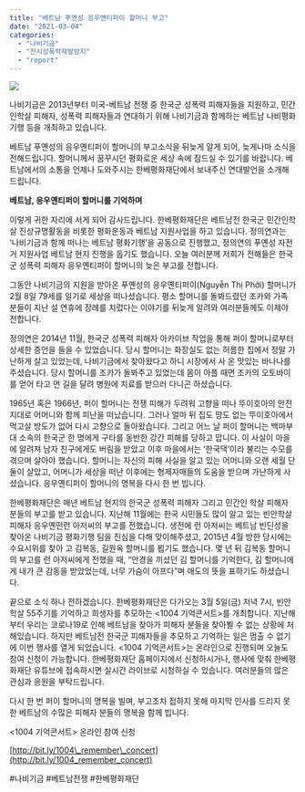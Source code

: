 ```yaml
---
title: "베트남 푸옌성 응우옌티퍼이 할머니 부고"
date: "2021-03-04"
categories: 
  - "나비기금"
  - "전시성폭력재발방지"
  - "report"
---
```


![](https://womenandwar.net/kr/wp-content/uploads/2021/03/제목을-입력해주세요.-001-1024x1024.jpg)

나비기금은 2013년부터 미국-베트남 전쟁 중 한국군 성폭력 피해자들을 지원하고, 민간인학살 피해자, 성폭력 피해자들과 연대하기 위해 나비기금과 함께하는 베트남 나비평화기행 등을 개최하고 있습니다.

베트남 푸옌성의 응우옌티퍼이 할머니의 부고소식을 뒤늦게 알게 되어, 늦게나마 소식을 전해드립니다. 할머니께서 꿈꾸시던 평화로운 세상 속에 잠드실 수 있기를 바랍니다. 베트남에서의 소통을 언제나 도와주시는 한베평화재단에서 보내주신 연대발언을 소개해드립니다.

**베트남, 응우옌티퍼이 할머니를 기억하며**

이렇게 귀한 자리에 서게 되어 감사드립니다. 한베평화재단은 베트남전 한국군 민간인학살 진상규명활동을 비롯한 평화운동과 베트남 지원사업을 하고 있습니다. 정의연과는 ‘나비기금과 함께 떠나는 베트남 평화기행’을 공동으로 진행했고, 정의연의 푸옌성 자전거 지원사업 베트남 현지 진행을 돕기도 했습니다. 오늘 여러분께 저희가 전해들은 한국군 성폭력 피해자 응우옌티퍼이 할머니의 늦은 부고를 전합니다.

그동안 나비기금의 지원을 받아온 푸옌성의 응우옌티퍼이(Nguyễn Thị Phởi) 할머니가 2월 8일 79세를 일기로 세상을 떠나셨습니다. 평소 할머니를 돌봐드렸던 조카와 가족 분들이 지난 설 연휴에 장례를 치렀다는 이야기를 뒤늦게 알려와 여러분들께도 이제야 전합니다.

정의연은 2014년 11월, 한국군 성폭력 피해자 아카이브 작업을 통해 퍼이 할머니로부터 상세한 증언을 들을 수 있었습니다. 당시 할머니는 화장실도 없는 허름한 집에서 정말 가난하게 살고 있었는데, 나비기금에서 찾아왔다고 하니 시장에서 사 온 맛있는 바나나를 주셨습니다. 당시 할머니를 조카가 돌봐주고 있었는데 몸이 아플 때면 조카의 오토바이를 얻어 타고 먼 길을 달려 병원에 치료를 받으러 다니곤 하셨습니다.

1965년 혹은 1966년, 퍼이 할머니는 전쟁 피해가 두려워 고향을 떠나 뚜이호아의 안전지대로 어머니와 함께 피난을 떠났습니다. 그러나 얼마 뒤 집도 땅도 없는 뚜이호아에서 먹고살 방도가 없어 다시 고향으로 돌아왔습니다. 그리고 어느 날 퍼이 할머니는 백마부대 소속의 한국군 한 명에게 구타를 동반한 강간 피해를 당하고 맙니다. 이 사실이 마을에 알려져 남자 친구에게도 버림을 받았고 이후 마을에서는 ‘한국댁’이라 불리는 수모를 겪으며 살아야 했습니다. 할머니는 자신의 피해 사실을 알고 있는 어머니와 오랜 세월 단둘이 살았고, 어머니가 세상을 떠난 이후에는 형제자매들의 도움을 받으며 가난하게 사셨습니다. 응우옌티퍼이 할머니의 명복을 다시 한 번 빕니다.

한베평화재단은 매년 베트남 현지의 한국군 성폭력 피해자 그리고 민간인 학살 피해자 분들의 부고를 받고 있습니다. 지난해 11월에는 한국 시민들도 많이 알고 있는 빈안학살 피해자 응우옌떤런 아저씨의 부고를 전했습니다. 생전에 런 아저씨는 베트남 빈딘성을 찾아온 나비기금 평화기행 팀을 진심을 다해 맞이해주셨고, 2015년 4월 방한 당시에는 수요시위를 찾아 고 김복동, 길원옥 할머니를 뵙기도 했습니다. 몇 년 뒤 김복동 할머니의 부고를 런 아저씨에게 전했을 때, “안경을 끼셨던 김 할머니를 기억한다, 김 할머니에게 내가 큰 감동을 받았었는데, 너무 가슴이 아프다”며 애도의 뜻을 표하기도 하셨습니다.

끝으로 소식 하나 전하겠습니다. 한베평화재단은 다가오는 3월 5일(금) 저녁 7시, 빈안학살 55주기를 기억하고 희생자를 추모하는 <1004 기억콘서트>를 개최합니다. 지난해부터 우리는 코로나19로 인해 베트남을 찾아가 피해자 분들을 찾아뵐 수 없는 상황에 처해있습니다. 하지만 베트남전 한국군 피해자들을 추모하고 기억하는 일은 멈출 수 없기에 이번 행사를 열게 되었습니다. <1004 기억콘서트>는 온라인으로 진행되며 오늘도 참여 신청이 가능합니다. 한베평화재단 홈페이지에서 신청하시거나, 행사에 맞춰 한베평화재단 유튜브에 접속하시면 실시간 라이브로 시청하실 수 있습니다. 여러분들의 많은 관심과 응원을 부탁드립니다.

다시 한 번 퍼이 할머니의 명복을 빌며, 부고조차 접하지 못해 마지막 인사를 드리지 못한 베트남의 수많은 피해자 분들의 명복을 함께 빕니다.

<1004 기억콘서트> 온라인 참여 신청

[http://bit.ly/1004\_remember\_concert](http://bit.ly/1004_remember_concert)

#나비기금 #베트남전쟁 #한베평화재단
